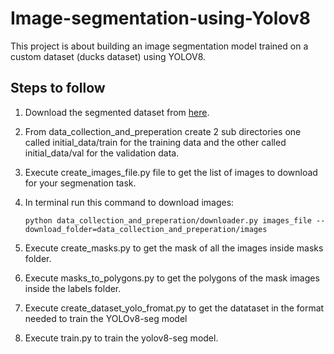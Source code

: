 # Image-segmentation-using-Yolov8
This project is about building an image segmentation model trained on a custom dataset (ducks dataset) using YOLOV8.
## Steps to follow

1. Download the segmented dataset from [here](https://storage.googleapis.com/openimages/web/download_v7.html#download-manually).

3. From data_collection_and_preperation create 2 sub directories one called initial_data/train for the training data and the other called initial_data/val for the validation data.

4. Execute create_images_file.py file to get the list of images to download for your segmenation task.

5. In terminal run this command to download images: 

    ```python data_collection_and_preperation/downloader.py images_file --download_folder=data_collection_and_preperation/images```

7. Execute create_masks.py to get the mask of all the images inside masks folder.

8. Execute masks_to_polygons.py to get the polygons of the mask images inside the labels folder.

9. Execute create_dataset_yolo_fromat.py to get the datataset in the format needed to train the YOLOv8-seg model

10. Execute train.py to train the yolov8-seg model.
